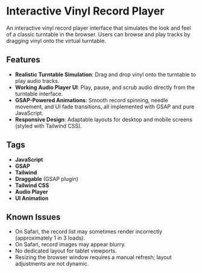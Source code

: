 # Interactive Vinyl Record Player

An interactive vinyl record player interface that simulates the look and feel of a classic turntable in the browser. Users can browse and play tracks by dragging vinyl onto the virtual turntable.

## Features

- **Realistic Turntable Simulation**: Drag and drop vinyl onto the turntable to play audio tracks.
- **Working Audio Player UI**: Play, pause, and scrub audio directly from the turntable interface.
- **GSAP-Powered Animations**: Smooth record spinning, needle movement, and UI fade transitions, all implemented with GSAP and pure JavaScript.
- **Responsive Design**: Adaptable layouts for desktop and mobile screens (styled with Tailwind CSS).

## Tags

- **JavaScript**
- **GSAP**
- **Tailwind**
- **Draggable** (GSAP plugin)
- **Tailwind CSS**
- **Audio Player**
- **UI Animation**

## Known Issues

- On Safari, the record list may sometimes render incorrectly (approximately 1 in 3 loads).
- On Safari, record images may appear blurry.
- No dedicated layout for tablet viewports.
- Resizing the browser window requires a manual refresh; layout adjustments are not dynamic.
